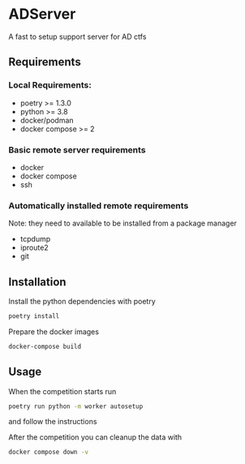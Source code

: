 # ADServer

A fast to setup support server for AD ctfs

## Requirements

### Local Requirements:

-   poetry >= 1.3.0
-   python >= 3.8
-   docker/podman
-   docker compose >= 2

### Basic remote server requirements

-   docker
-   docker compose
-   ssh

### Automatically installed remote requirements

Note: they need to available to be installed from a package manager

-   tcpdump
-   iproute2
-   git

## Installation

Install the python dependencies with poetry

```bash
poetry install
```

Prepare the docker images

```bash
docker-compose build
```

## Usage

When the competition starts run

```bash
poetry run python -m worker autosetup
```

and follow the instructions

After the competition you can cleanup the data with

```bash
docker compose down -v
```
